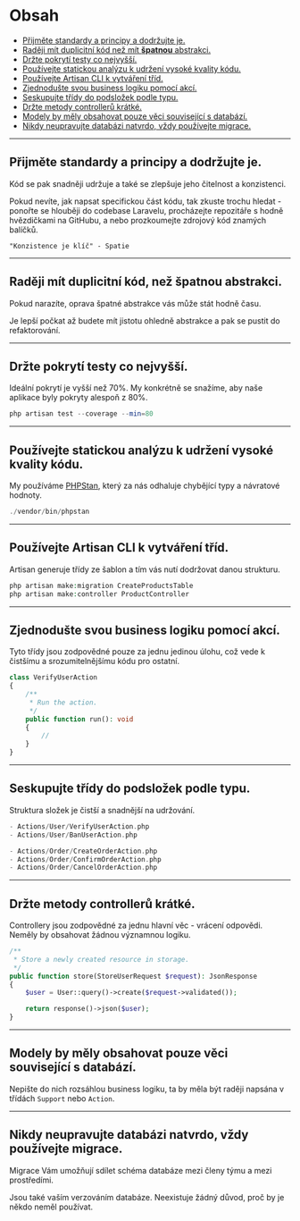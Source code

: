 # Obsah

- [Přijměte standardy a principy a dodržujte je.](#přijměte-standardy-a-principy-a-dodržujte-je)
- [Raději mít duplicitní kód než mít **špatnou** abstrakci.](#raději-mít-duplicitní-kód-než-mít-špatnou-abstrakci)
- [Držte pokrytí testy co nejvyšší.](#držte-pokrytí-testy-co-nejvyšší)
- [Používejte statickou analýzu k udržení vysoké kvality kódu.](#používejte-statickou-analýzu-k-udržení-vysoké-kvality-kódu)
- [Používejte Artisan CLI k vytváření tříd.](#používejte-artisan-cli-k-vytváření-tříd)
- [Zjednodušte svou business logiku pomocí akcí.](#zjednodušte-svou-business-logiku-pomocí-akcí)
- [Seskupujte třídy do podsložek podle typu.](#seskupujte-třídy-do-podsložek-podle-typu)
- [Držte metody controllerů krátké.](#držte-metody-controllerů-krátké)
- [Modely by měly obsahovat pouze věci související s databází.](#modely-by-měly-obsahovat-pouze-věci-související-s-databází)
- [Nikdy neupravujte databázi natvrdo, vždy používejte migrace.](#nikdy-neupravujte-databázi-natvrdo-vždy-používejte-migrace)

---

## Přijměte standardy a principy a dodržujte je.

Kód se pak snadněji udržuje a také se zlepšuje jeho čitelnost a konzistenci.

Pokud nevíte, jak napsat specifickou část kódu, tak zkuste trochu hledat - ponořte se hlouběji do codebase Laravelu, procházejte repozitáře s hodně hvězdičkami na GitHubu, a nebo prozkoumejte zdrojový kód znamých balíčků.

```
"Konzistence je klíč" - Spatie
```

---

## Raději mít duplicitní kód, než **špatnou** abstrakci.

Pokud narazíte, oprava špatné abstrakce vás může stát hodně času.

Je lepší počkat až budete mít jistotu ohledně abstrakce a pak se pustit do refaktorování.

---

## Držte pokrytí testy co nejvyšší.

Ideální pokrytí je vyšší než 70%. My konkrétně se snažíme, aby naše aplikace byly pokryty alespoň z 80%.

```php
php artisan test --coverage --min=80
```

---

## Používejte statickou analýzu k udržení vysoké kvality kódu.

My používáme [PHPStan](https://phpstan.org), který za nás odhaluje chybějící typy a návratové hodnoty.

```php
./vendor/bin/phpstan
```

---

## Používejte Artisan CLI k vytváření tříd.

Artisan generuje třídy ze šablon a tím vás nutí dodržovat danou strukturu.

```php
php artisan make:migration CreateProductsTable
php artisan make:controller ProductController
```

---

## Zjednodušte svou business logiku pomocí akcí.

Tyto třídy jsou zodpovědné pouze za jednu jedinou úlohu, což vede k čistšímu a srozumitelnějšímu kódu pro ostatní.

```php
class VerifyUserAction
{
    /**
     * Run the action.
     */
    public function run(): void
    {
        //
    }
}
```

---

## Seskupujte třídy do podsložek podle typu.

Struktura složek je čistší a snadnější na udržování.

```php
- Actions/User/VerifyUserAction.php
- Actions/User/BanUserAction.php

- Actions/Order/CreateOrderAction.php
- Actions/Order/ConfirmOrderAction.php
- Actions/Order/CancelOrderAction.php
```

---

## Držte metody controllerů krátké.

Controllery jsou zodpovědné za jednu hlavní věc - vrácení odpovědi. Neměly by obsahovat žádnou významnou logiku.

```php
/**
 * Store a newly created resource in storage.
 */
public function store(StoreUserRequest $request): JsonResponse
{
    $user = User::query()->create($request->validated());

    return response()->json($user);
}
```

---

## Modely by měly obsahovat pouze věci související s databází.

Nepište do nich rozsáhlou business logiku, ta by měla být raději napsána v třídách `Support` nebo `Action`.

---

## Nikdy neupravujte databázi natvrdo, vždy používejte migrace.

Migrace Vám umožňují sdílet schéma databáze mezi členy týmu a mezi prostředími.

Jsou také vaším verzováním databáze. Neexistuje žádný důvod, proč by je někdo neměl používat.

